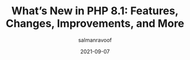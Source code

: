 ---
author: salmanravoof
date: 2021-09-07
permalink: false
publisher: kinsta
tags:
  - php
target_url: https://kinsta.com/blog/php-8-1/
title: "What’s New in PHP 8.1: Features, Changes, Improvements, and More"
---